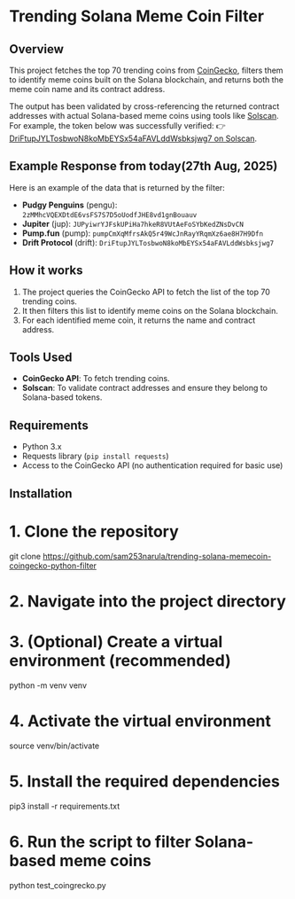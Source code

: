 # Trending Solana Meme Coin Filter

## Overview
This project fetches the top 70 trending coins from [CoinGecko](https://www.coingecko.com/), filters them to identify meme coins built on the Solana blockchain, and returns both the meme coin name and its contract address.

The output has been validated by cross-referencing the returned contract addresses with actual Solana-based meme coins using tools like [Solscan](https://solscan.io/). For example, the token below was successfully verified:
👉 [DriFtupJYLTosbwoN8koMbEYSx54aFAVLddWsbksjwg7 on Solscan](https://solscan.io/token/DriFtupJYLTosbwoN8koMbEYSx54aFAVLddWsbksjwg7).

## Example Response from today(27th Aug, 2025)
Here is an example of the data that is returned by the filter:

- **Pudgy Penguins** (pengu): `2zMMhcVQEXDtdE6vsFS7S7D5oUodfJHE8vd1gnBouauv`
- **Jupiter** (jup): `JUPyiwrYJFskUPiHa7hkeR8VUtAeFoSYbKedZNsDvCN`
- **Pump.fun** (pump): `pumpCmXqMfrsAkQ5r49WcJnRayYRqmXz6ae8H7H9Dfn`
- **Drift Protocol** (drift): `DriFtupJYLTosbwoN8koMbEYSx54aFAVLddWsbksjwg7`

## How it works
1. The project queries the CoinGecko API to fetch the list of the top 70 trending coins.
2. It then filters this list to identify meme coins on the Solana blockchain.
3. For each identified meme coin, it returns the name and contract address.

## Tools Used
- **CoinGecko API**: To fetch trending coins.
- **Solscan**: To validate contract addresses and ensure they belong to Solana-based tokens.

## Requirements
- Python 3.x
- Requests library (`pip install requests`)
- Access to the CoinGecko API (no authentication required for basic use)

## Installation

# 1. Clone the repository
git clone https://github.com/sam253narula/trending-solana-memecoin-coingecko-python-filter

# 2. Navigate into the project directory

# 3. (Optional) Create a virtual environment (recommended)
python -m venv venv

# 4. Activate the virtual environment
source venv/bin/activate

# 5. Install the required dependencies
pip3 install -r requirements.txt

# 6. Run the script to filter Solana-based meme coins
python test_coingrecko.py
